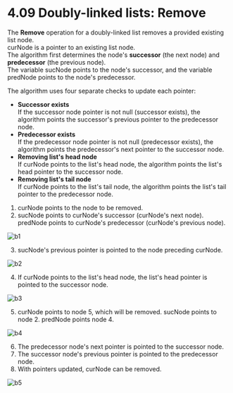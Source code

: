 # 4.09 Doubly-linked lists: Remove

The **Remove** operation for a doubly-linked list removes a provided existing list node.   
curNode is a pointer to an existing list node.   
The algorithm first determines the node's **successor** (the next node) and **predecessor** (the previous node).   
The variable sucNode points to the node's successor, and the variable predNode points to the node's predecessor.   

The algorithm uses four separate checks to update each pointer:
* **Successor exists**   
If the successor node pointer is not null (successor exists), the algorithm points the successor's previous pointer to the predecessor node.   
* **Predecessor exists**   
If the predecessor node pointer is not null (predecessor exists), the algorithm points the predecessor's next pointer to the successor node.   
* **Removing list's head node**   
If curNode points to the list's head node, the algorithm points the list's head pointer to the successor node.   
* **Removing list's tail node**   
If curNode points to the list's tail node, the algorithm points the list's tail pointer to the predecessor node.   

1. curNode points to the node to be removed.
2. sucNode points to curNode's successor (curNode's next node). predNode points to curNode's predecessor (curNode's previous node).

![b1](https://github.com/ijaejun1025/CIS223-Algorithms/assets/154036705/6f7f8836-031b-4b83-b908-6bee674f11b0)

3. sucNode's previous pointer is pointed to the node preceding curNode.

![b2](https://github.com/ijaejun1025/CIS223-Algorithms/assets/154036705/bdc245f0-426b-4e98-adc8-4e0bd1378371)

4. If curNode points to the list's head node, the list's head pointer is pointed to the successor node.

![b3](https://github.com/ijaejun1025/CIS223-Algorithms/assets/154036705/2fd674e0-f62d-407e-8998-abe9208873eb)

5. curNode points to node 5, which will be removed. sucNode points to node 2. predNode points node 4.

![b4](https://github.com/ijaejun1025/CIS223-Algorithms/assets/154036705/20407d2c-d1c0-48a1-bae1-4125e45c95a2)

6. The predecessor node's next pointer is pointed to the successor node.
7. The successor node's previous pointer is pointed to the predecessor node.
8. With pointers updated, curNode can be removed.

![b5](https://github.com/ijaejun1025/CIS223-Algorithms/assets/154036705/75f8835a-f17e-4da1-9170-a0cdb88b5b48)
